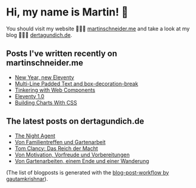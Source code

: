 # Hi, my name is Martin! 👋 
You should visit my website 👨🏼‍💻  [martinschneider.me](https://martinschneider.me) and take a look at my blog 🤷🏼‍♂️ [dertagundich.de](https://www.dertagundich.de).

## Posts I've written recently on martinschneider.me
<!-- MSME-POST-LIST:START -->
- [New Year, new Eleventy](https://martinschneider.me/articles/new-year-new-eleventy/)
- [Multi-Line Padded Text and box-decoration-break](https://martinschneider.me/articles/multi-line-padded-text-and-box-decoration-break/)
- [Tinkering with Web Components](https://martinschneider.me/articles/tinkering-with-web-components/)
- [Eleventy 1.0](https://martinschneider.me/articles/eleventy-1-0/)
- [Building Charts With CSS](https://martinschneider.me/articles/building-charts-with-css/)
<!-- MSME-POST-LIST:END -->

## The latest posts on dertagundich.de
<!-- DTUI-POST-LIST:START -->
- [The Night Agent](https://www.dertagundich.de/blog/2023/05/the-night-agent)
- [Von Familientreffen und Gartenarbeit](https://www.dertagundich.de/blog/2023/05/von-familientreffen-und-gartenarbeit)
- [Tom Clancy: Das Reich der Macht](https://www.dertagundich.de/blog/2023/05/tom-clancy-das-reich-der-macht)
- [Von Motivation, Vorfreude und Vorbereitungen](https://www.dertagundich.de/blog/2023/05/von-motivation-vorfreude-und-vorbereitungen)
- [Von Gartenarbeiten, einem Ende und einer Wanderung](https://www.dertagundich.de/blog/2023/05/von-gartenarbeiten-einem-ende-und-einer-wanderung)
<!-- DTUI-POST-LIST:END -->

(The list of blogposts is generated with the [blog-post-workflow by gautamkrishnar](https://github.com/gautamkrishnar/blog-post-workflow)).
